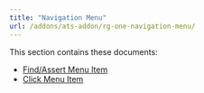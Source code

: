 ```yaml
---
title: "Navigation Menu"
url: /addons/ats-addon/rg-one-navigation-menu/
---
```


This section contains these documents:

* [Find/Assert Menu Item](/addons/ats-addon/rg-one-findassert-menu-item/)
* [Click Menu Item](/addons/ats-addon/rg-one-click-menu-item/)
